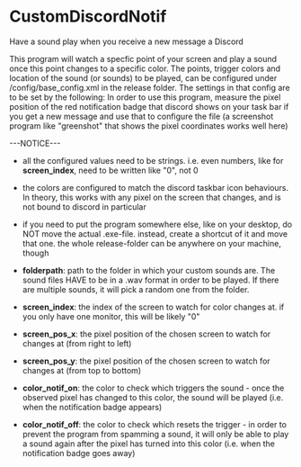 # CustomDiscordNotif
Have a sound play when you receive a new message a Discord

This program will watch a specfic point of your screen and play a sound once this point changes to a specific color.
The points, trigger colors and location of the sound (or sounds) to be played, can be configured under /config/base_config.xml in the release folder.
The settings in that config are to be set by the following:
In order to use this program, measure the pixel position of the red notification badge that discord shows on your task bar if you get a new message and use that to configure the file (a screenshot program like "greenshot" that shows the pixel coordinates works well here)

---NOTICE---
* all the configured values need to be strings. i.e. even numbers, like for **screen_index**, need to be written like "0", not 0
* the colors are configured to match the discord taskbar icon behaviours. In theory, this works with any pixel on the screen that changes, and is not bound to discord in particular
* if you need to put the program somewhere else, like on your desktop, do NOT move the actual .exe-file. instead, create a shortcut of it and move that one. the whole release-folder can be anywhere on your machine, though

* **folderpath**:
path to the folder in which your custom sounds are. The sound files HAVE to be in a .wav format in order to be played. If there are multiple sounds, it will pick a random one from the folder. 
* **screen_index**:
the index of the screen to watch for color changes at. if you only have one monitor, this will be likely "0"
* **screen_pos_x**:
the pixel position of the chosen screen to watch for changes at (from right to left)
* **screen_pos_y**:
the pixel position of the chosen screen to watch for changes at (from top to bottom)
* **color_notif_on**:
the color to check which triggers the sound - once the observed pixel has changed to this color, the sound will be played (i.e. when the notification badge appears)
* **color_notif_off**:
the color to check which resets the trigger - in order to prevent the program from spamming a sound, it will only be able to play a sound again after the pixel has turned into this color (i.e. when the notification badge goes away)
